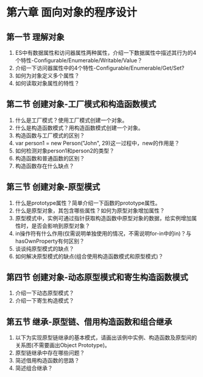 # 第六章 面向对象的程序设计

## 第一节 理解对象
  1. ES中有数据属性和访问器属性两种属性，介绍一下数据属性中描述其行为的4个特性-Configurable/Enumerable/Writable/Value？  
  2. 介绍一下访问器属性中的4个特性-Configurable/Enumerable/Get/Set?  
  3. 如何为对象定义多个属性？  
  4. 如何读取对象属性的特性？  
  
## 第二节 创建对象-工厂模式和构造函数模式
  1. 什么是工厂模式？使用工厂模式创建一个对象。  
  2. 什么是构造函数模式？用构造函数模式创建一个对象。  
  3. 构造函数与工厂模式的区别？      
  4. var person1 = new Person("John", 29)这一过程中，new的作用是？      
  5. 如何检测对象person1和person2的类型？  
  6. 构造函数和普通函数的区别？
  7. 构造函数存在什么缺点？  
  
## 第三节 创建对象-原型模式
  1. 什么是prototype属性？简单介绍一下函数的prototype属性。  
  2. 什么是原型对象，其包含哪些属性？如何为原型对象增加属性？  
  3. 原型模式中，实例可通过指针获取构造函数中原型对象的数据，给实例增加属性时，是否会影响到原型对象？  
  4. in操作符有什么作用(仅需说明单独使用的情况，不需说明for-in中的in)？与hasOwnProperty有何区别？  
  5. 谈谈纯原型模式的缺点？  
  6. 如何解决原型模式的缺点(组合使用构造函数模式和原型模式)？  

## 第四节 创建对象-动态原型模式和寄生构造函数模式
  1. 介绍一下动态原型模式？  
  2. 介绍一下寄生构造模式？  
  
## 第五节 继承-原型链、借用构造函数和组合继承
  1. 以下为实现原型链继承的基本模式，请画出该例中实例、构造函数及原型间的关系图(不需要画出Object Prototype)。  
  2. 原型链继承中存在哪些问题？  
  3. 简述借用构造函数的思路？  
  4. 简述组合继承？  
